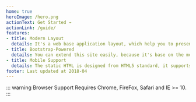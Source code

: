 ```yaml
---
home: true
heroImage: /hero.png
actionText: Get Started →
actionLink: /guide/
features:
- title: Modern Layout
  details: It's a web base application layout, which help you to present your idea easier.
- title: Bootstrap-Powered
  details: You can extend this site easily, because it's base on the most popular front-end framework "Bootstrap".
- title: Mobile Support
  details: The static HTML is designed from HTML5 standard, it supports mobile devices.
footer: Last updated at 2018-04
---
```



::: warning Browser Support
Requires Chrome, FireFox, Safari and IE >= 10.
:::
